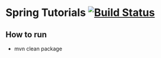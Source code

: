 # Spring Tutorials [![Build Status](https://travis-ci.org/ssouris/spring-tutorials.svg)](https://travis-ci.org/ssouris/spring-tutorials)

How to run
----------
- mvn clean package
